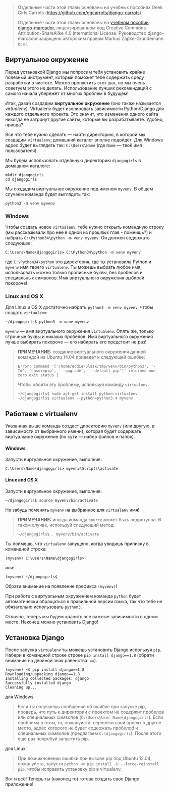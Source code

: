 > Отдельные части этой главы основаны на учебных пособиях Geek Girls Carrots (https://github.com/ggcarrots/django-carrots).
>
> Отдельные части этой главы основаны на [учебном пособии django-marcador](http://django-marcador.keimlink.de/), лицензированном под Creative Commons Attribution-ShareAlike 4.0 International License. Руководство django-marcador защищено авторским правом Markus Zapke-Gründemann et al.

## Виртуальное окружение

Перед установкой Django мы попросим тебя установить крайне полезный инструмент, который поможет тебе содержать среду разработки в чистоте. Можно пропустить этот шаг, но мы очень советуем этого не делать. Использование лучших рекомендаций с самого начала убережёт от многих проблем в будущем!

Итак, давай создадим **виртуальное окружение** (оно также называется *virtualenv*). Virtualenv будет изолировать зависимости Python/Django для каждого отдельного проекта. Это значит, что изменения одного сайта никогда не затронут другие сайты, которые вы разрабатываете. Удобно, правда?

Все что тебе нужно сделать — найти директорию, в которой мы создадим `virtualenv`; домашний каталог вполне подойдёт. Для Windows адрес будет выглядеть так: `C:\Users\Name` (где `Name` — твоё имя пользователя).

Мы будем использовать отдельную директорию `djangogirls` в домашнем каталоге:

    mkdir djangogirls
    cd djangogirls


Мы создадим виртуальное окружение под именем `myvenv`. В общем случаем команда будет выглядеть так:

    python3 -m venv myvenv


### Windows

Чтобы создать новое `virtualenv`, тебе нужно открыть командную строку (мы рассказывали про неё в одной из прошлых глав - помнишь?) и набрать `C:\Python34\python -m venv myvenv`. Он должен содержать следующее:

    C:\Users\Name\djangogirls> C:\Python34\python -m venv myvenv


где `C:\Python34\python` это директория, где ты установила Python и `myvenv` имя твоего `virtualenv`. Ты можешь выбрать любое имя, использовать можно только прописные буквы, без пробелов и специальных символов. Имя виртуального окружения выбирай покороче!

### Linux and OS X

Для Linux и OS X достаточно набрать `python3 -m venv myvenv`, чтобы создать `virtualenv`:

    ~/djangogirls$ python3 -m venv myvenv


`myvenv` — имя виртуального окружения `virtualenv`. Опять же, только строчные буквы и никаких пробелов. Имя виртуального окружения лучше выбирать покороче — его набирать его предстоит не раз!

> **ПРИМЕЧАНИЕ:** создание виртуального окружения данной командой на Ubuntu 14.04 приведет к следующей ошибке:
>
>     Error: Command '['/home/eddie/Slask/tmp/venv/bin/python3', '-Im', 'ensurepip', '--upgrade', '--default-pip']' returned non-zero exit status 1
>
>
> Чтобы обойти эту проблему, используй команду `virtualenv`.
>
>     ~/djangogirls$ sudo apt-get install python-virtualenv
>     ~/djangogirls$ virtualenv --python=python3.4 myvenv
>

## Работаем с virtualenv

Указанная выше команда создаст директорию `myvenv` (или другую, в зависимости от выбранного имени), которая будет содержать виртуальное окружение (по сути — набор файлов и папок).

#### Windows

Запусти виртуальное окружение, выполнив:

    C:\Users\Name\djangogirls> myvenv\Scripts\activate


#### Linux and OS X

Запусти виртуальное окружение, выполнив:

    ~/djangogirls$ source myvenv/bin/activate


Не забудь поменять `myvenv` на выбранное для `virtualenv` имя!

> **ПРИМЕЧАНИЕ:** иногда команда `source` может быть недоступна. В таком случае, используй следующий метод:
>
>     ~/djangogirls$ . myvenv/bin/activate
>

Ты поймешь, что `virtualenv` запущено, когда увидишь приписку в командной строке:

    (myvenv) C:\Users\Name\djangogirls>


или:

    (myvenv) ~/djangogirls$


Обрати внимание на появление префикса `(myvenv)`!

При работе с виртуальным окружением команда `python` будет автоматически обращаться к правильной версии языка, так что тебе не обязательно использовать `python3`.

Отлично, теперь мы будем хранить все важные зависимости в одном месте. Наконец можно установить Django!

## Установка Django

После запуска `virtualenv` ты можешь установить Django используя `pip`. Набери в командной строке строке `pip install django==1.8` (обрати внимание на двойной знак равенства: `==`).

    (myvenv) ~$ pip install django==1.8
    Downloading/unpacking django==1.8
    Installing collected packages: django
    Successfully installed django
    Cleaning up...


для Windows

> Если ты получаешь сообщение об ошибке при запуске pip, проверь, что путь к директории с проектом не содержит пробелов или специальных символов (`C:\Users\User Name\djangogirls`). Если проблема в этом, то, пожалуйста, перенеси свой проект в другое место, адрес которого не будет содержать пробелod и специальных символов (предлагаем `C:\djangogirls`). После этого ещё раз попробуй запустить pip.

для Linux

> При возникновении ошибки при вызове pip под Ubuntu 12.04, пожалуйста, запусти `python -m pip install -U --force-reinstall pip`, чтобы исправить установку pip в virtualenv.

Вот и всё! Теперь ты (наконец то) готова создать свое Django приложение!
